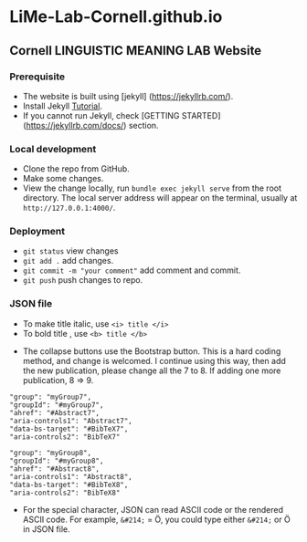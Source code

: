 # LiMe-Lab-Cornell.github.io

## Cornell LINGUISTIC MEANING LAB Website

### Prerequisite

- The website is built using [jekyll] (https://jekyllrb.com/).
- Install Jekyll [Tutorial](https://jekyllrb.com/docs/step-by-step/01-setup/).
- If you cannot run Jekyll, check [GETTING STARTED] (https://jekyllrb.com/docs/) section.

### Local development

- Clone the repo from GitHub.
- Make some changes.
- View the change locally, run `bundle exec jekyll serve` from the root directory. The local server address will appear on the terminal, usually at `http://127.0.0.1:4000/`.

### Deployment

- `git status` view changes
- `git add .` add changes.
- `git commit -m "your comment"` add comment and commit.
- `git push` push changes to repo.

### JSON file

- To make title italic, use `<i> title </i>`
- To bold title , use `<b> title </b>`

* The collapse buttons use the Bootstrap button. This is a hard coding method, and change is welcomed. I continue using this way, then add the new publication, please change all the 7 to 8. If adding one more publication, 8 => 9.

```
"group": "myGroup7",
"groupId": "#myGroup7",
"ahref": "#Abstract7",
"aria-controls1": "Abstract7",
"data-bs-target": "#BibTeX7",
"aria-controls2": "BibTeX7"

```

```
"group": "myGroup8",
"groupId": "#myGroup8",
"ahref": "#Abstract8",
"aria-controls1": "Abstract8",
"data-bs-target": "#BibTeX8",
"aria-controls2": "BibTeX8"

```

- For the special character, JSON can read ASCII code or the rendered ASCII code. For example, `&#214;` = Ö, you could type either `&#214;` or Ö in JSON file.
